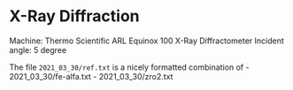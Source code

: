 X-Ray Diffraction
=================

Machine: Thermo Scientific ARL Equinox 100 X-Ray Diffractometer
Incident angle: 5 degree

The file `2021_03_30/ref.txt` is a nicely formatted combination of 
     - 2021_03_30/fe-alfa.txt
     - 2021_03_30/zro2.txt
